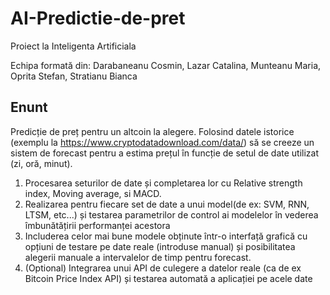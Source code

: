 # AI-Predictie-de-pret
Proiect la Inteligenta Artificiala

Echipa formată din:  Darabaneanu Cosmin, Lazar Catalina, Munteanu Maria, Oprita Stefan, Stratianu Bianca


## Enunt

Predicție de preț pentru un altcoin la alegere. Folosind datele istorice (exemplu la https://www.cryptodatadownload.com/data/) să se creeze un sistem de forecast pentru a estima prețul în funcție de setul de date utilizat (zi, oră, minut).

  1. Procesarea seturilor de date și completarea lor cu Relative strength index, Moving average, si MACD.
  2. Realizarea pentru fiecare set de date a unui model(de ex: SVM, RNN, LTSM, etc...) și testarea parametrilor de control ai modelelor în vederea îmbunătățirii performanței      acestora
  3. Includerea celor mai bune modele obținute într-o interfață grafică cu opțiuni de testare pe date reale (introduse manual) și posibilitatea alegerii manuale a intervalelor de timp pentru forecast.
  4. (Optional) Integrarea unui API de culegere a datelor reale (ca de ex Bitcoin Price Index API) și testarea automată a aplicației pe acele date

